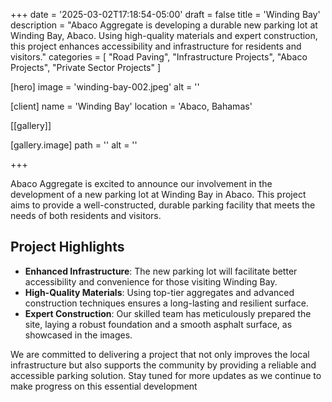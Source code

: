 +++
date = '2025-03-02T17:18:54-05:00'
draft = false
title = 'Winding Bay'
description = "Abaco Aggregate is developing a durable new parking lot at Winding Bay, Abaco. Using high-quality materials and expert construction, this project enhances accessibility and infrastructure for residents and visitors."
categories = [
  "Road Paving",
  "Infrastructure Projects",
  "Abaco Projects",
  "Private Sector Projects"
]


[hero]
  image = 'winding-bay-002.jpeg'
  alt = ''

[client]
  name = 'Winding Bay'
  location = 'Abaco, Bahamas'

[[gallery]]

  [gallery.image]
    path = ''
    alt = ''

+++

Abaco Aggregate is excited to announce our involvement in the development of a new parking lot at Winding Bay in Abaco. This project aims to provide a well-constructed, durable parking facility that meets the needs of both residents and visitors.

## Project Highlights

- **Enhanced Infrastructure**: The new parking lot will facilitate better accessibility and convenience for those visiting Winding Bay.
- **High-Quality Materials**: Using top-tier aggregates and advanced construction techniques ensures a long-lasting and resilient surface.
- **Expert Construction**: Our skilled team has meticulously prepared the site, laying a robust foundation and a smooth asphalt surface, as showcased in the images.

We are committed to delivering a project that not only improves the local infrastructure but also supports the community by providing a reliable and accessible parking solution. Stay tuned for more updates as we continue to make progress on this essential development